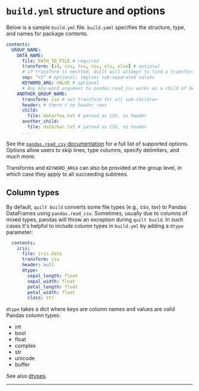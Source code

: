 # `build.yml` structure and options
Below is a sample `build.yml` file. `build.yaml` specifies the structure, type, and names for package contents.

``` yaml
contents:
  GROUP_NAME:
    DATA_NAME:
      file: PATH_TO_FILE # required
      transform: {id, csv, tsv, ssv, xls, xlsx} # optional
      # if transform is omitted, Quilt will attempt to find a transform from the file extension, falling back on transform: id, which copies raw data
      sep: "\t" # optional; implies tab-separated values
      KEYWORD_ARG: VALUE # optional
      # Any key-word argument to pandas.read_csv works as a child of DATA_NAME
    ANOTHER_GROUP_NAME:
      transform: csv # set transform for all sub-children
      header: # there's no header rows
      child:
        file: data/foo.txt # parsed as CSV, no header
      another_child:
        file: data/bar.txt # parsed as CSV, no header
      ...
```
See the [`pandas.read_csv` documentation](https://pandas.pydata.org/pandas-docs/stable/generated/pandas.read_csv.html) for a full list of supported options. Options allow users to skip lines, type columns, specify delimiters, and much more.

Transforms and `KEYWORD_ARG`s can also be provided at the group level, in which case they apply to all succeeding subtrees.

## Column types
By default, `quilt build` converts some file types (e.g., csv, tsv) to Pandas DataFrames using `pandas.read_csv`. Sometimes, usually due to columns of mixed types, pandas will throw an exception during `quilt build`. In such cases it's helpful to include column types in `build.yml` by adding a `dtype` parameter:

```yaml
  contents:
    iris:
      file: iris.data
      transform: csv
      header: null
      dtype:
        sepal_length: float
        sepal_width: float
        petal_length: float
        petal_width: float
        class: str
```

`dtype` takes a dict where keys are column names and values are valid Pandas column types:
* int
* bool
* float
* complex
* str
* unicode
* buffer

See also [dtypes](https://docs.scipy.org/doc/numpy/reference/arrays.dtypes.html).

***

